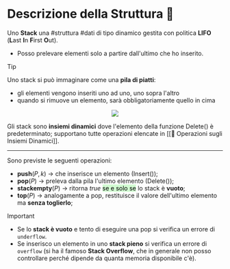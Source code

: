 # Descrizione della Struttura 📃
Uno **Stack** una #struttura #dati di tipo dinamico gestita con politica **LIFO** (**L**ast **I**n **F**irst **O**ut). 
- Posso prelevare elementi solo a partire dall'ultimo che ho inserito. 

>[!Tip]
>Uno stack si può immaginare come una **pila di piatti**:
>- gli elementi vengono inseriti uno ad uno, uno sopra l'altro
>- quando si rimuove un elemento, sarà obbligatoriamente quello in cima

<center><img src="https://cdn.programiz.com/sites/tutorial2program/files/stack-of-plates_0.png"></center>

Gli stack sono **insiemi dinamici** dove l'elemento della funzione Delete() è predeterminato; 
supportano tutte operazioni elencate in [[📐 Operazioni sugli Insiemi Dinamici]].
***
Sono previste le seguenti operazioni:
- **push**($P, k$) $\rightarrow$ che inserisce un elemento (Insert());
- **pop**($P$) $\rightarrow$ preleva dalla pila l'ultimo elemento (Delete());
- **stackempty**($P$) $\rightarrow$ ritorna $true$ <mark style="background: #BBFABBA6;">se e solo se</mark> lo stack è **vuoto**;
- **top**($P$) $\rightarrow$ analogamente a pop, restituisce il valore dell'ultimo elemento ma **senza toglierlo**;

>[!Important]
>- Se lo **stack è vuoto** e tento di eseguire una pop si verifica un errore di `underflow`.
>- Se inserisco un elemento in uno **stack pieno** si verifica un errore di `overflow` (si ha il famoso **Stack Overflow**, che in generale non posso controllare perché dipende da quanta memoria disponibile c'è).

